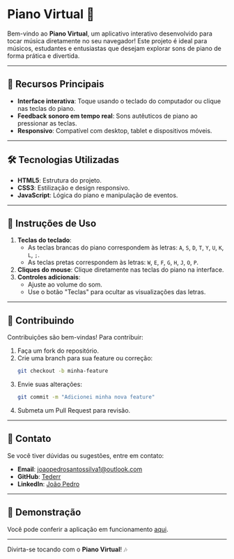 # Piano Virtual 🎹

Bem-vindo ao **Piano Virtual**, um aplicativo interativo desenvolvido para tocar música diretamente no seu navegador! Este projeto é ideal para músicos, estudantes e entusiastas que desejam explorar sons de piano de forma prática e divertida.

---

## 📜 Recursos Principais

- **Interface interativa**: Toque usando o teclado do computador ou clique nas teclas do piano.
- **Feedback sonoro em tempo real**: Sons autêuticos de piano ao pressionar as teclas.
- **Responsivo**: Compatível com desktop, tablet e dispositivos móveis.

---

## 🛠️ Tecnologias Utilizadas

- **HTML5**: Estrutura do projeto.
- **CSS3**: Estilização e design responsivo.
- **JavaScript**: Lógica do piano e manipulação de eventos.

---

## 🎹 Instruções de Uso

1. **Teclas do teclado**:
   - As teclas brancas do piano correspondem às letras: `A`, `S`, `D`, `T`, `Y`, `U`, `K`, `L`, `;`.
   - As teclas pretas correspondem às letras: `W`, `E`, `F`, `G`, `H`, `J`, `O`, `P`.
2. **Cliques do mouse**: Clique diretamente nas teclas do piano na interface.
3. **Controles adicionais**:
   - Ajuste ao volume do som.
   - Use o botão "Teclas" para ocultar as visualizações das letras.

---

## 🤝 Contribuindo

Contribuições são bem-vindas! Para contribuir:

1. Faça um fork do repositório.
2. Crie uma branch para sua feature ou correção:
   ```bash
   git checkout -b minha-feature
   ```
3. Envie suas alterações:
   ```bash
   git commit -m "Adicionei minha nova feature"
   ```
4. Submeta um Pull Request para revisão.

---

## 📧 Contato

Se você tiver dúvidas ou sugestões, entre em contato:

- **Email**: joaopedrosantossilva1@outlook.com
- **GitHub**: [Tederr](https://github.com/Tederr)
- **LinkedIn**: [João Pedro](https://www.linkedin.com/in/joão-pedro-santos-395a90334/)

---

## 🎥 Demonstração

Você pode conferir a aplicação em funcionamento [aqui](https://tederr.github.io/Virtual-Piano/).

---

Divirta-se tocando com o **Piano Virtual**! 🎶